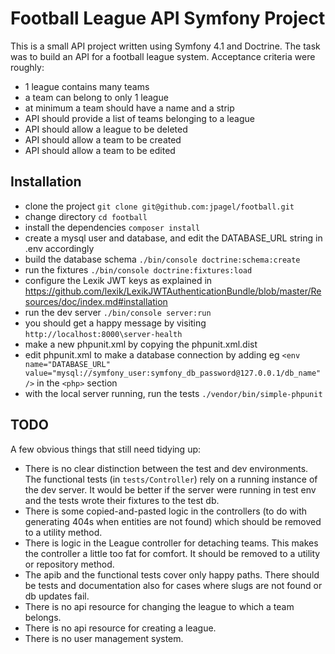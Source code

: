 # Football League API Symfony Project

This is a small API project written using Symfony 4.1 and Doctrine. The task was to build an API for a football league system. Acceptance criteria were roughly:
- 1 league contains many teams
- a team can belong to only 1 league
- at minimum a team should have a name and a strip 
- API should provide a list of teams belonging to a league
- API should allow a league to be deleted
- API should allow a team to be created
- API should allow a team to be edited

## Installation

- clone the project ```git clone git@github.com:jpagel/football.git```
- change directory ```cd football```
- install the dependencies ```composer install```
- create a mysql user and database, and edit the DATABASE_URL string in .env accordingly
- build the database schema ```./bin/console doctrine:schema:create```
- run the fixtures ```./bin/console doctrine:fixtures:load```
- configure the Lexik JWT keys as explained in https://github.com/lexik/LexikJWTAuthenticationBundle/blob/master/Resources/doc/index.md#installation
- run the dev server ```./bin/console server:run```
- you should get a happy message by visiting `http://localhost:8000\server-health`
- make a new phpunit.xml by copying the phpunit.xml.dist
- edit phpunit.xml to make a database connection by adding eg ```<env name="DATABASE_URL" value="mysql://symfony_user:symfony_db_password@127.0.0.1/db_name" />``` in the `<php>` section
- with the local server running, run the tests ```./vendor/bin/simple-phpunit```

## TODO

A few obvious things that still need tidying up:

- There is no clear distinction between the test and dev environments. The functional tests (in `tests/Controller`) rely on a running instance of the dev server. It would be better if the server were running in test env and the tests wrote their fixtures to the test db.
- There is some copied-and-pasted logic in the controllers (to do with generating 404s when entities are not found) which should be removed to a utility method.
- There is logic in the League controller for detaching teams. This makes the controller a little too fat for comfort. It should be removed to a utility or repository method.
- The apib and the functional tests cover only happy paths. There should be tests and documentation also for cases where slugs are not found or db updates fail.
- There is no api resource for changing the league to which a team belongs.
- There is no api resource for creating a league.
- There is no user management system.
